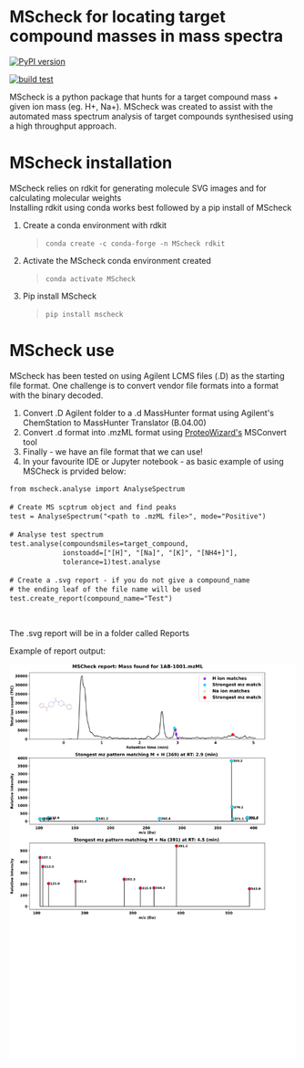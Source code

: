 # <a name="MScheck for locating target compound masses in mass spectra"></a>**MScheck for locating target compound masses in mass spectra**

[//]: # "Badges"

[![PyPI version](https://badge.fury.io/py/mscheck.svg)](https://badge.fury.io/py/mscheck)

[![build test](https://github.com/waztom/mscheck/actions/workflows/build-test.yml/badge.svg)](https://github.com/waztom/mscheck/actions/workflows/build-test.yml)

MScheck is a python package that hunts for a target compound mass + given ion mass (eg. H+, Na+).
MScheck was created to assist with the automated mass spectrum analysis of target compounds synthesised using
a high throughput approach.

# <a name="MScheck installation"></a>**MScheck installation**

MScheck relies on rdkit for generating molecule SVG images and for calculating molecular weights<br>
Installing rdkit using conda works best followed by a pip install of MScheck<br>

1. Create a conda environment with rdkit

   > `conda create -c conda-forge -n MScheck rdkit`

2. Activate the MScheck conda environment created

   > `conda activate MScheck`

3. Pip install MScheck
   > `pip install mscheck`

# <a name="MScheck use"></a>**MScheck use**

MScheck has been tested on using Agilent LCMS files (.D) as the starting file format. One challenge is to convert vendor file formats into
a format with the binary decoded.

1. Convert .D Agilent folder to a .d MassHunter format using Agilent's ChemStation to MassHunter Translator (B.04.00)
2. Convert .d format into .mzML format using [ProteoWizard's](http://proteowizard.sourceforge.net/) MSConvert tool
3. Finally - we have an file format that we can use!
4. In your favourite IDE or Jupyter notebook - as basic example of using MSCheck is prvided below:<br>

```
from mscheck.analyse import AnalyseSpectrum

# Create MS scptrum object and find peaks
test = AnalyseSpectrum("<path to .mzML file>", mode="Positive")

# Analyse test spectrum
test.analyse(compoundsmiles=target_compound,
             ionstoadd=["[H]", "[Na]", "[K]", "[NH4+]"],
             tolerance=1)test.analyse

# Create a .svg report - if you do not give a compound_name
# the ending leaf of the file name will be used
test.create_report(compound_name="Test")
```

 <br>

The .svg report will be in a folder called Reports

Example of report output:<br>

<p align="center">
<img src="images/report.svg" width="600px">
</p>
